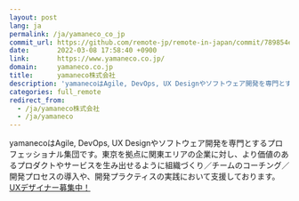 ```yaml
---
layout: post
lang: ja
permalink: /ja/yamaneco_co_jp
commit_url: https://github.com/remote-jp/remote-in-japan/commit/789854e7be2d86c2bf745bddd3dd6555beb9df10
date:       2022-03-08 17:58:40 +0900
link:       https://www.yamaneco.co.jp/
domain:     yamaneco.co.jp
title:      yamaneco株式会社
description: 'yamanecoはAgile, DevOps, UX Designやソフトウェア開発を専門とするプロフェッショナル集団です。東京を拠点に関東エリアの企業に対し、より価値のあるプロダクトやサービスを生み出せるように組織づくり／チームのコーチング／開発プロセスの導入や、開発プラクティスの実践において支援しております。UXデザイナー募集中！'
categories: full_remote
redirect_from:
  - /ja/yamaneco株式会社
  - /ja/yamaneco
---
```


<p>yamanecoはAgile, DevOps, UX Designやソフトウェア開発を専門とするプロフェッショナル集団です。東京を拠点に関東エリアの企業に対し、より価値のあるプロダクトやサービスを生み出せるように組織づくり／チームのコーチング／開発プロセスの導入や、開発プラクティスの実践において支援しております。<a href="https://www.yamaneco.co.jp/ux-designer%e5%8b%9f%e9%9b%86%e8%a6%81%e4%bb%b6/">UXデザイナー募集中！</a></p>
